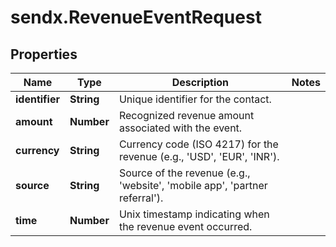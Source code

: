 # sendx.RevenueEventRequest

## Properties

Name | Type | Description | Notes
------------ | ------------- | ------------- | -------------
**identifier** | **String** | Unique identifier for the contact. | 
**amount** | **Number** | Recognized revenue amount associated with the event. | 
**currency** | **String** | Currency code (ISO 4217) for the revenue (e.g., &#39;USD&#39;, &#39;EUR&#39;, &#39;INR&#39;). | 
**source** | **String** | Source of the revenue (e.g., &#39;website&#39;, &#39;mobile app&#39;, &#39;partner referral&#39;). | 
**time** | **Number** | Unix timestamp indicating when the revenue event occurred. | 


